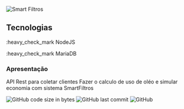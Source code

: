 ![Smart Filtros](https://www.smartfiltros.com.br/assets/images/logo-dark.png)


## Tecnologias

:heavy_check_mark NodeJS

:heavy_check_mark MariaDB

### Apresentação

API Rest para coletar clientes
Fazer o calculo de uso de oléo e simular economia com sistema SmartFiltros

![GitHub code size in bytes](https://img.shields.io/github/languages/code-size/luisroxis/apismartfiltros?style=for-the-badge) ![GitHub last commit](https://img.shields.io/github/last-commit/luisroxis/apismartfiltros?style=for-the-badge) ![GitHub](https://img.shields.io/github/license/luisroxis/apismartfiltros?style=for-the-badge)

